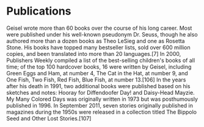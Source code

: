 # Publications

Geisel wrote more than 60 books over the course of his long career. Most were published under his well-known pseudonym Dr. Seuss, though he also authored more than a dozen books as Theo LeSieg and one as Rosetta Stone. His books have topped many bestseller lists, sold over 600 million copies, and been translated into more than 20 languages.[7] In 2000, Publishers Weekly compiled a list of the best-selling children's books of all time; of the top 100 hardcover books, 16 were written by Geisel, including Green Eggs and Ham, at number 4, The Cat in the Hat, at number 9, and One Fish, Two Fish, Red Fish, Blue Fish, at number 13.[106] In the years after his death in 1991, two additional books were published based on his sketches and notes: Hooray for Diffendoofer Day! and Daisy-Head Mayzie. My Many Colored Days was originally written in 1973 but was posthumously published in 1996. In September 2011, seven stories originally published in magazines during the 1950s were released in a collection titled The Bippolo Seed and Other Lost Stories.[107]
